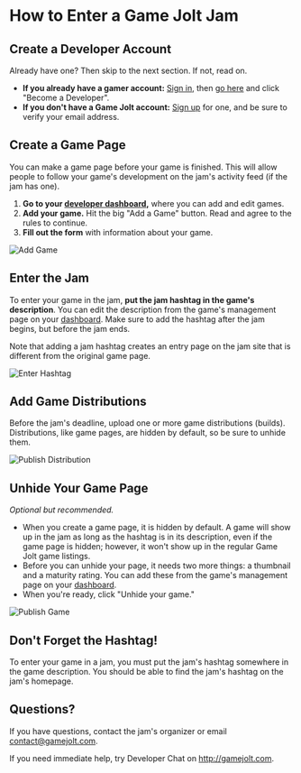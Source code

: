 # How to Enter a Game Jolt Jam

## Create a Developer Account

Already have one? Then skip to the next section. If not, read on.

- **If you already have a gamer account:** [Sign in](http://gamejolt.com/auth/login/), then [go here](http://gamejolt.com/dashboard/become-developer/) and click "Become a Developer".
- **If you don't have a Game Jolt account:** [Sign up](http://gamejolt.com/auth/sign_up/) for one, and be sure to verify your email address.

## Create a Game Page

You can make a game page before your game is finished. This will allow people to follow your game's development on the jam's activity feed (if the jam has one).

1. **Go to your [developer dashboard](http://gamejolt.com/dashboard/),** where you can add and edit games.
2. **Add your game.** Hit the big "Add a Game" button. Read and agree to the rules to continue.
3. **Fill out the form** with information about your game.

![Add Game](/enter-jam/add-game.png)

## Enter the Jam

To enter your game in the jam, **put the jam hashtag in the game's description**. You can edit the description from the game's management page on your [dashboard](http://gamejolt.com/dashboard/). Make sure to add the hashtag after the jam begins, but before the jam ends.

Note that adding a jam hashtag creates an entry page on the jam site that is different from the original game page.

![Enter Hashtag](/enter-jam/enter-hashtag.png)

## Add Game Distributions

Before the jam's deadline, upload one or more game distributions (builds). Distributions, like game pages, are hidden by default, so be sure to unhide them.

![Publish Distribution](/enter-jam/unhide-distribution.png)

## Unhide Your Game Page

_Optional but recommended._

- When you create a game page, it is hidden by default. A game will show up in the jam as long as the hashtag is in its description, even if the game page is hidden; however, it won't show up in the regular Game Jolt game listings.
- Before you can unhide your page, it needs two more things: a thumbnail and a maturity rating. You can add these from the game's management page on your [dashboard](http://gamejolt.com/dashboard/).
- When you're ready, click "Unhide your game."

![Publish Game](/enter-jam/unhide-link.png)

## Don't Forget the Hashtag!

To enter your game in a jam, you must put the jam's hashtag somewhere in the game description. You should be able to find the jam's hashtag on the jam's homepage.

## Questions?

If you have questions, contact the jam's organizer or email [contact@gamejolt.com](mailto:contact@gamejolt.com).

If you need immediate help, try Developer Chat on <http://gamejolt.com>.
